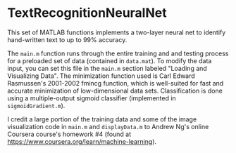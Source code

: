 # TextRecognitionNeuralNet
This set of MATLAB functions implements a two-layer neural net to identify hand-written text to up to 99% accuracy.

The `main.m` function runs through the entire training and and testing process for a preloaded set of data (contained in `data.mat`). To modify the data input, you can set this file in the `main.m` section labeled "Loading and Visualizing Data". The minimization function used is Carl Edward Rasmussen's 2001-2002 fmincg function, which is well-suited for fast and accurate minimization of low-dimensional data sets. Classification is done using a multiple-output sigmoid classifier (implemented in `sigmoidGradient.m`).

I credit a large portion of the training data and some of the image visualization code in `main.m` and `displayData.m` to Andrew Ng's online Coursera course's homework #4 (found at https://www.coursera.org/learn/machine-learning). 
